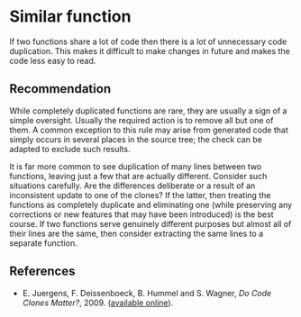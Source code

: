 # Similar function
If two functions share a lot of code then there is a lot of unnecessary code duplication. This makes it difficult to make changes in future and makes the code less easy to read.


## Recommendation
While completely duplicated functions are rare, they are usually a sign of a simple oversight. Usually the required action is to remove all but one of them. A common exception to this rule may arise from generated code that simply occurs in several places in the source tree; the check can be adapted to exclude such results.

It is far more common to see duplication of many lines between two functions, leaving just a few that are actually different. Consider such situations carefully. Are the differences deliberate or a result of an inconsistent update to one of the clones? If the latter, then treating the functions as completely duplicate and eliminating one (while preserving any corrections or new features that may have been introduced) is the best course. If two functions serve genuinely different purposes but almost all of their lines are the same, then consider extracting the same lines to a separate function.


## References
* E. Juergens, F. Deissenboeck, B. Hummel and S. Wagner, *Do Code Clones Matter?*, 2009. ([available online](https://wwwbroy.in.tum.de/~juergens/publications/ICSE2009_RP_0110_juergens.pdf)).
